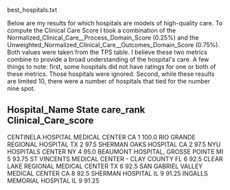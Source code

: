best_hospitals.txt

Below are my results for which hospitals are models of high-quality care. To compute the Clinical Care Score I took a combination of the Normalized_Clinical_Care__Process_Domain_Score (0.25%) and the Unweighted_Normalized_Clinical_Care__Outcomes_Domain_Score (0.75%). Both values were taken from the TPS table. I believe these two metrics combine to provide a broad understanding of the hospital's care. A few things to note: first, some hospitals did not have ratings for one or both of these metrics. Those hospitals were ignored. Second, while these results are limited 10, there were a number of hospitals that tied for the number nine spot.


Hospital_Name								State	care_rank	Clinical_Care_score
------------------------------------------------------------------
CENTINELA HOSPITAL MEDICAL CENTER			CA		1			100.0
RIO GRANDE REGIONAL HOSPITAL				TX		2			97.5
SHERMAN OAKS HOSPITAL						CA		2			97.5
NYU HOSPITALS CENTER						NY		4			95.0
BEAUMONT HOSPITAL, GROSSE POINTE			MI		5			93.75
ST VINCENTS MEDICAL CENTER - CLAY COUNTY	FL		6			92.5
CLEAR LAKE REGIONAL MEDICAL CENTER			TX		6			92.5
SAN GABRIEL VALLEY MEDICAL CENTER			CA		8			92.5
SHERMAN HOSPITAL							IL		9			91.25
INGALLS MEMORIAL HOSPITAL 					IL		9			91.25